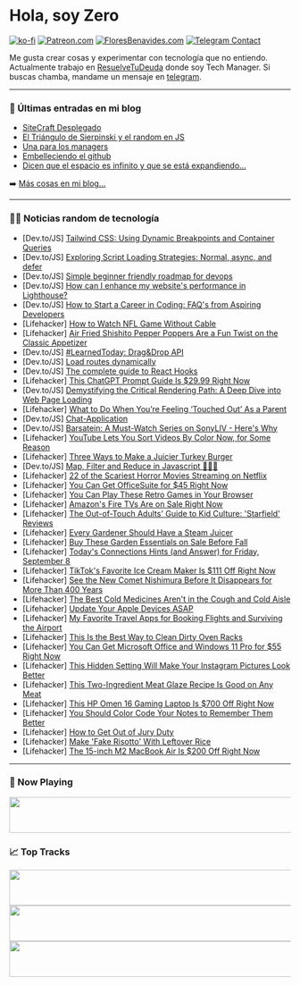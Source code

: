 # Hola, soy Zero

[![ko-fi](https://ko-fi.com/img/githubbutton_sm.svg)](https://ko-fi.com/J3J4N0LUK)
[![Patreon.com](https://img.shields.io/endpoint.svg?url=https%3A%2F%2Fshieldsio-patreon.vercel.app%2Fapi%3Fusername%3Dzerodragon%26type%3Dpatrons&style=for-the-badge)](https://patreon.com/zerodragon)
[![FloresBenavides.com](https://img.shields.io/website?down_message=oops&label=MiBlog&style=for-the-badge&up_message=online&url=https%3A%2F%2Ffloresbenavides.com)](https://floresbenavides.com)
[![Telegram Contact](https://img.shields.io/badge/escr%C3%ADbeme-ZeroDragon-%2326A5E4?style=for-the-badge&logo=telegram)](https://t.me/zerodragon)

Me gusta crear cosas y experimentar con tecnología que no entiendo.
Actualmente trabajo en [ResuelveTuDeuda](http://github.com/resuelve) donde soy Tech Manager.
Si buscas chamba, mandame un mensaje en [telegram](https://t.me/zerodragon).

---

### 📕 Últimas entradas en mi blog
<!-- BLOG-POST-LIST:START -->
- [SiteCraft Desplegado](https://floresbenavides.com/sitecraft-desplegado/)
- [El Triángulo de Sierpinski y el random en JS](https://floresbenavides.com/el-triangulo-de-sierpinski-y-el-random-en-js/)
- [Una para los managers](https://floresbenavides.com/una-para-los-managers/)
- [Embelleciendo el github](https://floresbenavides.com/embelleciendo-el-github/)
- [Dicen que el espacio es infinito y que se está expandiendo…](https://floresbenavides.com/dicen-que-el-espacio-es-infinito-y-que-se-esta-expandiendo/)
<!-- BLOG-POST-LIST:END -->

➡️ [Más cosas en mi blog...](https://floresbenavides.com)

---

### 👨‍💻 Noticias random de tecnología
<!-- TECH-POSTS:START -->
- [Dev.to/JS] [Tailwind CSS: Using Dynamic Breakpoints and Container Queries](https://dev.to/alakkadshaw/tailwind-css-using-dynamic-breakpoints-and-container-queries-5clb)
- [Dev.to/JS] [Exploring Script Loading Strategies: Normal, async, and defer](https://dev.to/muhammedshameel/exploring-script-loading-strategies-normal-async-and-defer-26ne)
- [Dev.to/JS] [Simple beginner friendly roadmap for devops](https://dev.to/kssaiteja/simple-beginner-friendly-roadmap-for-devops-227b)
- [Dev.to/JS] [How can I enhance my website&#39;s performance in Lighthouse?](https://dev.to/ucrynet/how-can-i-enhance-my-websites-performance-in-lighthouse-3en0)
- [Dev.to/JS] [How to Start a Career in Coding: FAQ&#39;s from Aspiring Developers](https://dev.to/drod1107/how-to-start-a-career-in-coding-faqs-from-aspiring-developers-50hp)
- [Lifehacker] [How to Watch NFL Game Without Cable](https://lifehacker.com/how-to-stream-nfl-games-without-cable-1849538243)
- [Lifehacker] [Air Fried Shishito Pepper Poppers Are a Fun Twist on the Classic Appetizer](https://lifehacker.com/shishito-pepper-poppers-air-fryer-recipe-1850818664)
- [Dev.to/JS] [#LearnedToday: Drag&amp;Drop API](https://dev.to/danielzotti/learnedtoday-dragdrop-api-1hkm)
- [Dev.to/JS] [Load routes dynamically](https://dev.to/mahraayush4321/load-routes-dynamically-1i6j)
- [Dev.to/JS] [The complete guide to React Hooks](https://dev.to/kalashin1/the-complete-guide-to-react-hooks-2elo)
- [Lifehacker] [This ChatGPT Prompt Guide Is $29.99 Right Now](https://lifehacker.com/this-chatgpt-prompt-guide-is-29-99-right-now-1850814389)
- [Dev.to/JS] [Demystifying the Critical Rendering Path: A Deep Dive into Web Page Loading](https://dev.to/vikas2426/demystifying-the-critical-rendering-path-a-deep-dive-into-web-page-loading-19ni)
- [Lifehacker] [What to Do When You’re Feeling ‘Touched Out’ As a Parent](https://lifehacker.com/what-to-do-when-you-re-feeling-touched-out-as-a-paren-1850818344)
- [Dev.to/JS] [Chat-Application](https://dev.to/swarupinfotech/chat-application-461j)
- [Dev.to/JS] [Barsatein: A Must-Watch Series on SonyLIV - Here&#39;s Why](https://dev.to/milrahehain/barsatein-a-must-watch-series-on-sonyliv-heres-why-287n)
- [Lifehacker] [YouTube Lets You Sort Videos By Color Now, for Some Reason](https://lifehacker.com/youtube-lets-you-sort-videos-by-color-now-for-some-rea-1850818142)
- [Lifehacker] [Three Ways to Make a Juicier Turkey Burger](https://lifehacker.com/three-ways-to-make-a-juicier-turkey-burger-1850815301)
- [Dev.to/JS] [Map, Filter and Reduce in Javascript 👨🏼‍💻](https://dev.to/localhostd3veloper/map-filter-and-reduce-in-javascript-51fj)
- [Lifehacker] [22 of the Scariest Horror Movies Streaming on Netflix](https://lifehacker.com/best-horror-movies-netflix-1850812430)
- [Lifehacker] [You Can Get OfficeSuite for $45 Right Now](https://lifehacker.com/you-can-get-officesuite-for-45-right-now-1850806613)
- [Lifehacker] [You Can Play These Retro Games in Your Browser](https://lifehacker.com/best-retro-browser-games-1850815840)
- [Lifehacker] [Amazon&#39;s Fire TVs Are on Sale Right Now](https://lifehacker.com/amazons-fire-tvs-are-on-sale-right-now-1850815282)
- [Lifehacker] [The Out-of-Touch Adults&#39; Guide to Kid Culture: &#39;Starfield&#39; Reviews](https://lifehacker.com/the-out-of-touch-adults-guide-to-kid-culture-starfield-1850816581)
- [Lifehacker] [Every Gardener Should Have a Steam Juicer](https://lifehacker.com/every-gardener-should-have-a-steam-juicer-1850814070)
- [Lifehacker] [Buy These Garden Essentials on Sale Before Fall](https://lifehacker.com/buy-these-garden-essentials-on-sale-before-fall-1850815125)
- [Lifehacker] [Today&#39;s Connections Hints &lpar;and Answer&rpar; for Friday, September 8](https://lifehacker.com/connections-answer-today-september-8-2023-1850812347)
- [Lifehacker] [TikTok&#39;s Favorite Ice Cream Maker Is $111 Off Right Now](https://lifehacker.com/tiktoks-favorite-ice-cream-maker-is-111-off-right-now-1850815066)
- [Lifehacker] [See the New Comet Nishimura Before It Disappears for More Than 400 Years](https://lifehacker.com/see-the-new-comet-nishimura-before-it-disappears-for-mo-1850814988)
- [Lifehacker] [The Best Cold Medicines Aren&#39;t in the Cough and Cold Aisle](https://lifehacker.com/which-cold-medicines-actually-work-1839986137)
- [Lifehacker] [Update Your Apple Devices ASAP](https://lifehacker.com/update-your-apple-devices-asap-1850814960)
- [Lifehacker] [My Favorite Travel Apps for Booking Flights and Surviving the Airport](https://lifehacker.com/best-travel-apps-1850814673)
- [Lifehacker] [This Is the Best Way to Clean Dirty Oven Racks](https://lifehacker.com/the-easiest-way-to-clean-dirty-oven-racks-1850453546)
- [Lifehacker] [You Can Get Microsoft Office and Windows 11 Pro for $55 Right Now](https://lifehacker.com/you-can-get-microsoft-office-and-windows-11-pro-for-55-1850806484)
- [Lifehacker] [This Hidden Setting Will Make Your Instagram Pictures Look Better](https://lifehacker.com/this-hidden-setting-will-make-your-instagram-pictures-l-1850814073)
- [Lifehacker] [This Two-Ingredient Meat Glaze Recipe Is Good on Any Meat](https://lifehacker.com/easy-meat-glaze-recipe-1831618342)
- [Lifehacker] [This HP Omen 16 Gaming Laptop Is $700 Off Right Now](https://lifehacker.com/this-hp-omen-16-gaming-laptop-is-700-off-right-now-1850814359)
- [Lifehacker] [You Should Color Code Your Notes to Remember Them Better](https://lifehacker.com/you-should-color-code-your-notes-to-remember-them-bette-1850814205)
- [Lifehacker] [How to Get Out of Jury Duty](https://lifehacker.com/the-ultimate-guide-to-getting-out-of-jury-duty-1848394904)
- [Lifehacker] [Make &#39;Fake Risotto&#39; With Leftover Rice](https://lifehacker.com/risotto-rice-recipe-1850814101)
- [Lifehacker] [The 15-inch M2 MacBook Air Is $200 Off Right Now](https://lifehacker.com/the-15-inch-m2-macbook-air-is-200-off-right-now-1850813742)<!-- TECH-POSTS:END -->

---

### 🎵 Now Playing
<a href="https://spotify-now-playing-dun.vercel.app/now-playing?open"><img src="https://spotify-now-playing-dun.vercel.app/now-playing" width="540" height="64"></a>

### 📈 Top Tracks
<a href="https://spotify-now-playing-dun.vercel.app/top-tracks?i=1&open"><img src="https://spotify-now-playing-dun.vercel.app/top-tracks?i=1" width="540" height="64"></a>
<a href="https://spotify-now-playing-dun.vercel.app/top-tracks?i=2&open"><img src="https://spotify-now-playing-dun.vercel.app/top-tracks?i=2" width="540" height="64"></a>
<a href="https://spotify-now-playing-dun.vercel.app/top-tracks?i=3&open"><img src="https://spotify-now-playing-dun.vercel.app/top-tracks?i=3" width="540" height="64"></a>
